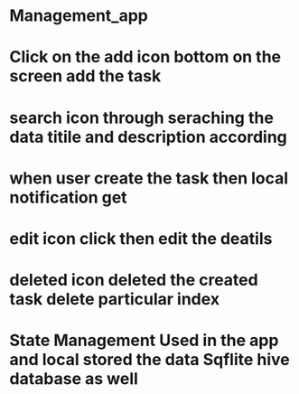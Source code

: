 # Management_app
# Click on the add icon bottom on the screen add the task 
# search icon through seraching the data titile and description according 
# when user create the task then local notification get 
# edit icon click then edit the deatils 
# deleted icon deleted the created task delete particular index 
# State Management Used in the app and local stored the data Sqflite hive database as well 
